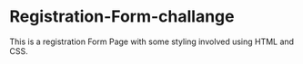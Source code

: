# Registration-Form-challange
This is a registration Form Page with some styling involved using HTML and CSS.
